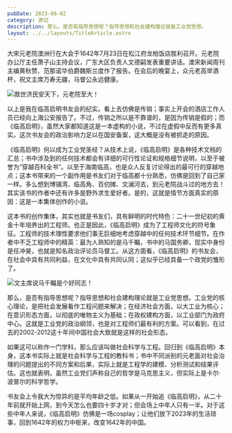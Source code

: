 ```yaml
---
pubDate: 2023-08-02
category: 游记
description: 那么，是否有指导思想呢？指导思想和社会建构理论就是工业党思想。
layout: ../../layouts/TitleArticle.astro
---
```


>
大宋元老院澳洲行在大会于1642年7月23日在松江府龙柏饭店胜利召开。元老院办公厅主任萧子山主持会议，广东大区负责人文德嗣发表重要讲话。澳宋新闻周刊主编黄秋赞、范那诺华伯爵魏斯兰度作了报告。在会后的晚宴上，众元老高举酒杯，祝文主席万寿无疆，马督公永远健康。

![救世济民安天下，元老院至大！](https://static.yizhou.ac.cn/文主席和萧主任.jpg)

以上是我在临高启明书友会的纪实。看上去仿佛是传销；事实上开会的酒店工作人员已经向上海公安报告了。不过，传销之所以是不靠谱的，是因为传销是假的；而《临高启明》，虽然大家都知道这是一本虚构的小说，不过在虚假中反而有更多真实。这次书友会的政治影响力足以在国安备案，这大概是没有被抓走的原因。

《临高启明》何以成为工业党圣经？从技术上说，《临高启明》是各种技术文档的汇总；书中涉及到的任何技术都会有详细的可行性论证和规格细节说明，以至于被誉为“穿越百科全书”。以至于海南临高，也是众人反复讨论得出的最可行的穿越地点；这本书带来的一个副作用是书友们对于临高都十分熟悉，仿佛是回到了自己家一样。多么想到博铺湾、临高角、百仞摊、文澜河去，到元老院战斗过的地方去！其实该书的作者中还有许多是野外求生爱好者。是的，这就是情节方面真实的原因：这是一本集体创作的小说。

这本书的创作集体，其实也就是书友们，具有鲜明的时代特色：二十一世纪初的黄金十年培养出的工程师。也正是因此，《临高启明》成为了工程师文化的符号象征。工程师的技术理性要求他们事无巨细地考虑穿越中的任何技术环节细节。在作者中不乏工程师中的精英：最为人熟知的是马千瞩，书中的马国务卿，现实中身份是任冲昊，也就是知名政治评论员马督工。从这方面看，《临高启明》的书友会，在社会中具有共同利益，在文化中具有共同认同；这似乎已经具备一个政党的雏形了。

![文主席说马千瞩是个好同志！](https://static.yizhou.ac.cn/马千瞩是个好人.png)

那么，是否有指导思想呢？指导思想和社会建构理论就是工业党思想。工业党的核心理论，是把社会发展看作工程问题来解决；在经济社会方面，以大工业为核心；在意识形态方面，以彻底的唯物主义为基础；在政权建构方面，以工业部门为政府中心。这就是工业党的政治纲领，也是对工程师们最有利的方案。可以看到，在过去的2002-2012这十年间中国社会大致就是这样的社会形态。

如果这可以称作一门学科，那么应该叫做社会科学与工程。回归到《临高启明》本身，这本书实际上就是社会科学与工程的教科书；书中不同派别的元老面对社会治理的问题提出的不同方案和后果，实际上就是工程学的建模、分析测试和结果评估。这也就表明，虽然工业党们声称自己的哲学是马克思主义，但实际上是卡尔·波普尔的科学哲学。

书友会上令我大为惊异的是平均年龄之低。如果从一开始追《临高启明》，从二十年前就开始上网，到今天怎么也要四十岁才对；但会场上中年人只有一半。对于这些中年人来说，《临高启明》仿佛是一场cosplay；让他们放下2023年的生活琐事，回到1642年的权力中枢来，改变1642年的中国。
